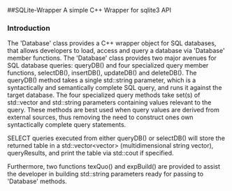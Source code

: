 ##SQLite-Wrapper
A simple C++ Wrapper for sqlite3 API
### Introduction
The 'Database' class provides a C++ wrapper object for SQL databases, that allows developers
to load, access and query a database via 'Database' member functions.
The 'Database' class provides two major avenues for SQL database queries: queryDB() and
four specialized query member functions, selectDB(), insertDB(), updateDB() and deleteDB().
The queryDB() method takes a single std::string parameter, which is a syntactically and
semantically complete SQL query, and runs it against the target database.
The four specialized query methods take set(s) of std::vector<string> and std::string
parameters containing values relevant to the query. These methods are best used when query
values are derived from	external sources, thus removing the need to construct ones own
syntactically complete query statements. 

SELECT queries executed from either queryDB() or selectDB() will store the returned table
in a std::vector<vector<string>> (multidimensional string vector), queryResults, and print
the table via std::cout if specified.

Furthermore, two functions texQuo() and expBuild() are provided to assist the 
developer in building std::string parameters ready for passing to 'Database' methods.
